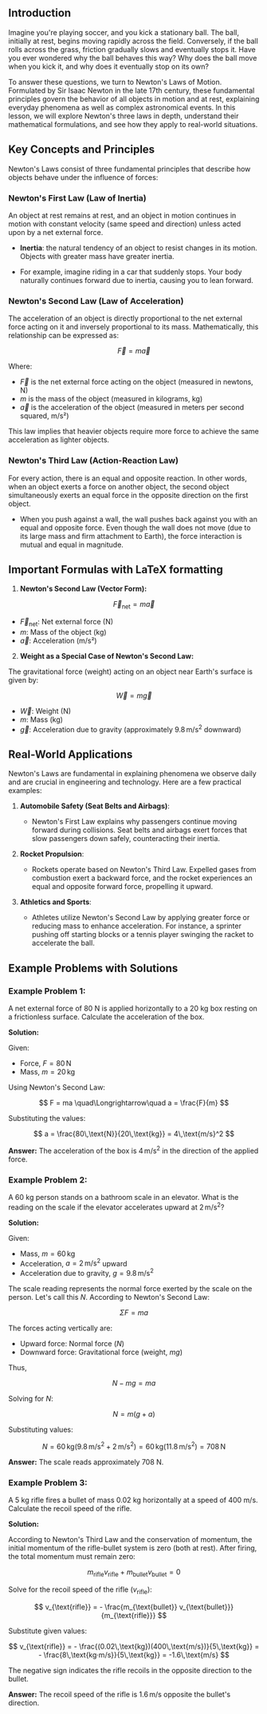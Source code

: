 ## Introduction

Imagine you're playing soccer, and you kick a stationary ball. The ball, initially at rest, begins moving rapidly across the field. Conversely, if the ball rolls across the grass, friction gradually slows and eventually stops it. Have you ever wondered why the ball behaves this way? Why does the ball move when you kick it, and why does it eventually stop on its own?

To answer these questions, we turn to Newton's Laws of Motion. Formulated by Sir Isaac Newton in the late 17th century, these fundamental principles govern the behavior of all objects in motion and at rest, explaining everyday phenomena as well as complex astronomical events. In this lesson, we will explore Newton's three laws in depth, understand their mathematical formulations, and see how they apply to real-world situations.

## Key Concepts and Principles

Newton's Laws consist of three fundamental principles that describe how objects behave under the influence of forces:

### Newton's First Law (Law of Inertia)

An object at rest remains at rest, and an object in motion continues in motion with constant velocity (same speed and direction) unless acted upon by a net external force.

- **Inertia**: the natural tendency of an object to resist changes in its motion. Objects with greater mass have greater inertia.

- For example, imagine riding in a car that suddenly stops. Your body naturally continues forward due to inertia, causing you to lean forward.

### Newton's Second Law (Law of Acceleration)

The acceleration of an object is directly proportional to the net external force acting on it and inversely proportional to its mass. Mathematically, this relationship can be expressed as:

$$
\vec{F} = m\vec{a}
$$

Where:
- $\vec{F}$ is the net external force acting on the object (measured in newtons, N)
- $m$ is the mass of the object (measured in kilograms, kg)
- $\vec{a}$ is the acceleration of the object (measured in meters per second squared, m/s²)

This law implies that heavier objects require more force to achieve the same acceleration as lighter objects.

### Newton's Third Law (Action-Reaction Law)

For every action, there is an equal and opposite reaction. In other words, when an object exerts a force on another object, the second object simultaneously exerts an equal force in the opposite direction on the first object.

- When you push against a wall, the wall pushes back against you with an equal and opposite force. Even though the wall does not move (due to its large mass and firm attachment to Earth), the force interaction is mutual and equal in magnitude.

## Important Formulas with LaTeX formatting

1. **Newton's Second Law (Vector Form):**

$$
\vec{F}_{\text{net}} = m\vec{a}
$$

- $\vec{F}_{\text{net}}$: Net external force (N)
- $m$: Mass of the object (kg)
- $\vec{a}$: Acceleration (m/s²)

2. **Weight as a Special Case of Newton's Second Law:**

The gravitational force (weight) acting on an object near Earth's surface is given by:

$$
\vec{W} = m\vec{g}
$$

- $\vec{W}$: Weight (N)
- $m$: Mass (kg)
- $\vec{g}$: Acceleration due to gravity (approximately $9.8\,\text{m/s}^2$ downward)

## Real-World Applications

Newton's Laws are fundamental in explaining phenomena we observe daily and are crucial in engineering and technology. Here are a few practical examples:

1. **Automobile Safety (Seat Belts and Airbags)**: 
   - Newton's First Law explains why passengers continue moving forward during collisions. Seat belts and airbags exert forces that slow passengers down safely, counteracting their inertia.

2. **Rocket Propulsion**:
   - Rockets operate based on Newton's Third Law. Expelled gases from combustion exert a backward force, and the rocket experiences an equal and opposite forward force, propelling it upward.

3. **Athletics and Sports**:
   - Athletes utilize Newton's Second Law by applying greater force or reducing mass to enhance acceleration. For instance, a sprinter pushing off starting blocks or a tennis player swinging the racket to accelerate the ball.

## Example Problems with Solutions

### Example Problem 1:
A net external force of 80 N is applied horizontally to a 20 kg box resting on a frictionless surface. Calculate the acceleration of the box.

**Solution:**

Given:
- Force, $F = 80\,\text{N}$
- Mass, $m = 20\,\text{kg}$

Using Newton's Second Law:

$$
F = ma \quad\Longrightarrow\quad a = \frac{F}{m}
$$

Substituting the values:

$$
a = \frac{80\,\text{N}}{20\,\text{kg}} = 4\,\text{m/s}^2
$$

**Answer:** The acceleration of the box is $4\,\text{m/s}^2$ in the direction of the applied force.

### Example Problem 2:
A 60 kg person stands on a bathroom scale in an elevator. What is the reading on the scale if the elevator accelerates upward at $2\,\text{m/s}^2$?

**Solution:**

Given:
- Mass, $m = 60\,\text{kg}$
- Acceleration, $a = 2\,\text{m/s}^2$ upward
- Acceleration due to gravity, $g = 9.8\,\text{m/s}^2$

The scale reading represents the normal force exerted by the scale on the person. Let's call this $N$. According to Newton's Second Law:

$$
\Sigma F = ma
$$

The forces acting vertically are:
- Upward force: Normal force ($N$)
- Downward force: Gravitational force (weight, $mg$)

Thus,

$$
N - mg = ma
$$

Solving for $N$:

$$
N = m(g + a)
$$

Substituting values:

$$
N = 60\,\text{kg}(9.8\,\text{m/s}^2 + 2\,\text{m/s}^2) = 60\,\text{kg}(11.8\,\text{m/s}^2) = 708\,\text{N}
$$

**Answer:** The scale reads approximately 708 N.

### Example Problem 3:
A 5 kg rifle fires a bullet of mass 0.02 kg horizontally at a speed of 400 m/s. Calculate the recoil speed of the rifle.

**Solution:**

According to Newton's Third Law and the conservation of momentum, the initial momentum of the rifle-bullet system is zero (both at rest). After firing, the total momentum must remain zero:

$$
m_{\text{rifle}} v_{\text{rifle}} + m_{\text{bullet}} v_{\text{bullet}} = 0
$$

Solve for the recoil speed of the rifle ($v_{\text{rifle}}$):

$$
v_{\text{rifle}} = - \frac{m_{\text{bullet}} v_{\text{bullet}}}{m_{\text{rifle}}}
$$

Substitute given values:

$$
v_{\text{rifle}} = - \frac{(0.02\,\text{kg})(400\,\text{m/s})}{5\,\text{kg}} = - \frac{8\,\text{kg·m/s}}{5\,\text{kg}} = -1.6\,\text{m/s}
$$

The negative sign indicates the rifle recoils in the opposite direction to the bullet.

**Answer:** The recoil speed of the rifle is $1.6\,\text{m/s}$ opposite the bullet's direction.